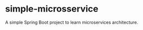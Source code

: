 # simple-microsservice
A simple Spring Boot project to learn microservices architecture.

<!-- 
Criar o SQL para os dois ms, para poder ser utilizado a qualquer momento
-->

<!--
Inserir todos os detalhes da aplicação no README
-->

<!--
Rodar a aplicação no docker
-->

<!-- 
https://cursos.alura.com.br/forum/topico-duvida-instancia-nao-aparece-na-eureka-259012
Aplicar o spring 3 ao projeto
-->

<!-- 
Aplicar todas as melhores práticas
https://cursos.alura.com.br/extra/alura-mais/boas-praticas-na-modelagem-de-api-s-rest-c1140
-->

<!-- 
Criar testes para a API
-->